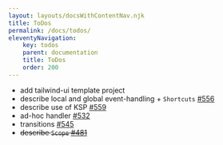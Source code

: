 ```yaml
---
layout: layouts/docsWithContentNav.njk
title: ToDos
permalink: /docs/todos/
eleventyNavigation:
    key: todos
    parent: documentation
    title: ToDos
    order: 200
---
```

- add tailwind-ui template project
- describe local and global event-handling + `Shortcuts` [#556](https://github.com/jwstegemann/fritz2/pull/556)
- describe use of KSP [#559](https://github.com/jwstegemann/fritz2/pull/559)
- ad-hoc handler [#532](https://github.com/jwstegemann/fritz2/pull/532)
- transitions [#545](https://github.com/jwstegemann/fritz2/pull/545)
- ~~describe `Scope` [#481](https://github.com/jwstegemann/fritz2/pull/481)~~

